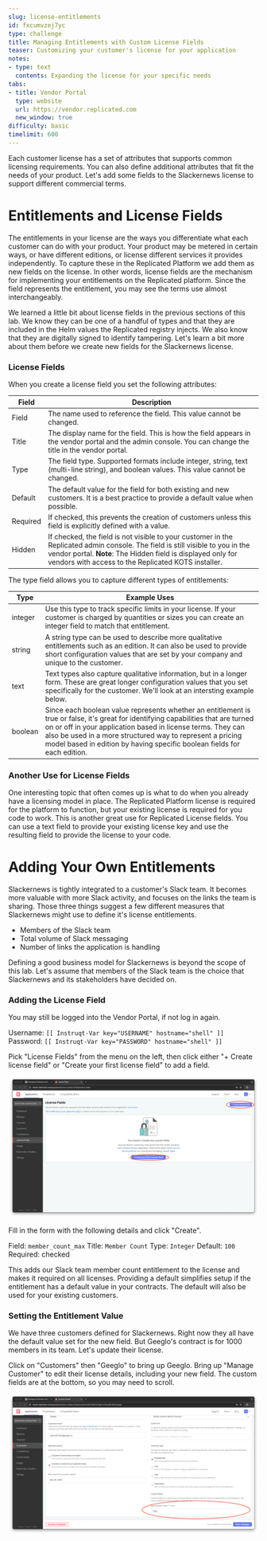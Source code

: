 ```yaml
---
slug: license-entitlements
id: fxcumvzej7yc
type: challenge
title: Managing Entitlements with Custom License Fields
teaser: Customizing your customer's license for your application
notes:
- type: text
  contents: Expanding the license for your specific needs
tabs:
- title: Vendor Portal
  type: website
  url: https://vendor.replicated.com
  new_window: true
difficulty: basic
timelimit: 600
---
```


Each customer license has a set of attributes that supports common licensing
requirements. You can also define additional attributes that fit the needs of
your product. Let's add some fields to the Slackernews license to support
different commercial terms.

Entitlements and License Fields
===============================

The entitlements in your license are the ways you differentiate what each
customer can do with your product. Your product may be metered in certain ways,
or have different editions, or license different services it provides
independently. To capture these in the Replicated Platform we add them as new
fields on the license. In other words, license fields are the mechanism for
implementing your entitlements on the Replicated platform. Since the field
represents the entitlement, you may see the terms use almost interchangeably.

We learned a little bit about license fields in the previous sections of this
lab. We know they can be one of a handful of types and that they are included
in the Helm values the Replicated registry injects. We also know that they are
digitally signed to identify tampering. Let's learn a bit more about them
before we create new fields for the Slackernews license.

### License Fields

When you create a license field you set the following attributes:

<table>
  <thead>
    <tr>
      <th>Field</th>
      <th>Description</th>
    </tr>
  </thead>

  <tbody>
    <tr>
      <td>Field</td>
      <td>The name used to reference the field. This value cannot
      be changed.</td>
    </tr>
    <tr>
      <td>Title</td>
      <td>The display name for the field. This is how the field
      appears in the vendor portal and the admin console. You can
      change the title in the vendor portal.</td>
    </tr>
    <tr>
      <td>Type</td>
      <td>The field type. Supported formats include integer,
      string, text (multi-line string), and boolean values. This
      value cannot be changed.</td>
    </tr>
    <tr>
      <td>Default</td>
      <td>The default value for the field for both existing and
      new customers. It is a best practice to provide a default
      value when possible.</td>
    </tr>
    <tr>
      <td>Required</td>
      <td>If checked, this prevents the creation of customers
      unless this field is explicitly defined with a value.</td>
    </tr>
    <tr>
      <td>Hidden</td>
      <td>If checked, the field is not visible to your customer
      in the Replicated admin console. The field is still visible
      to you in the vendor portal. <strong>Note</strong>: The
      Hidden field is displayed only for vendors with access to
      the Replicated KOTS installer.</td>
    </tr>
  </tbody>
</table>

The type field allows you to capture different types of entitlements:

<table>
  <thead>
    <tr>
      <th>Type</th>
      <th>Example Uses</th>
    </tr>
  </thead>
  <tbody>
    <tr>
      <td>integer</td>
      <td>
        Use this type to track specific limits in your license. If your
        customer is charged by quantities or sizes you can create an integer
        field to match that entitlement.
      </td>
    </tr>
    <tr>
      <td>string</td>
      <td>
         A string type can be used to describe more qualitative entitlements
         such as an edition. It can also be used to provide short configuration
         values that are set by your company and unique to the customer.
      </td>
    </tr>
    <tr>
      <td> text</td>
      <td>
         Text types also capture qualitative information, but in a longer form.
         These are great longer configuration values that you set specifically
         for the customer. We'll look at an intersting example below.
      </td>
    </tr>
    <tr>
      <td>boolean</td>
      <td>
        Since each boolean value represents whether an entitlement is true or
        false, it's great for identifying capabilities that are turned on or
        off in your application based in license terms. They can also be used
        in a more structured way to represent a pricing model based in edition
        by having specific boolean fields for each edition.
      </td>
    </tr>
  </tbody>
</table>

### Another Use for License Fields

One interesting topic that often comes up is what to do when you already have a
licensing model in place. The Replicated Platform license is required for the
platform to function, but your existing license is required for you code to
work. This is another great use for Replicated License fields. You can use a
text field to provide your existing license key and use the resulting field to
provide the license to your code.

Adding Your Own Entitlements
============================

Slackernews is tightly integrated to a customer's Slack team. It becomes more
valuable with more Slack activity, and focuses on the links the team is
sharing. Those three things suggest a few different measures that Slackernews
might use to define it's license entitlements.

* Members of the Slack team
* Total volume of Slack messaging
* Number of links the application is handling

Defining a good business model for Slackernews is beyond the scope of this
lab. Let's assume that members of the Slack team is the choice that Slackernews
and its stakeholders have decided on.

### Adding the License Field

You may still be logged into the Vendor Portal, if not log in again.

Username: `[[ Instruqt-Var key="USERNAME" hostname="shell" ]]`<br/>
Password: `[[ Instruqt-Var key="PASSWORD" hostname="shell" ]]`

Pick "License Fields" from the menu on the left, then click either "+ Create
license field" or "Create your first license field" to add a field.

![Creating your first license field](../assets/create-a-license-field.png)

Fill in the form with the following details and click "Create".

Field: `member_count_max`
Title: `Member Count`
Type: `Integer`
Default: `100`
Required: checked

This adds our Slack team member count entitlement to the license and makes it
required on all licenses. Providing a default simplifies setup if the
entitlement has a default value in your contracts. The default will also be
used for your existing customers.

### Setting the Entitlement Value

We have three customers defined for Slackernews. Right now they all have the
default value set for the new field. But Geeglo's contract is for 1000 members
in its team. Let's update their license.

Click on "Customers" then "Geeglo" to bring up Geeglo. Bring up "Manage
Customer" to edit their license details, including your new field. The custom
fields are at the bottom, so you may need to scroll.

![Updating Geeglo's license entitlements](../assets/updating-entitlements.png)


